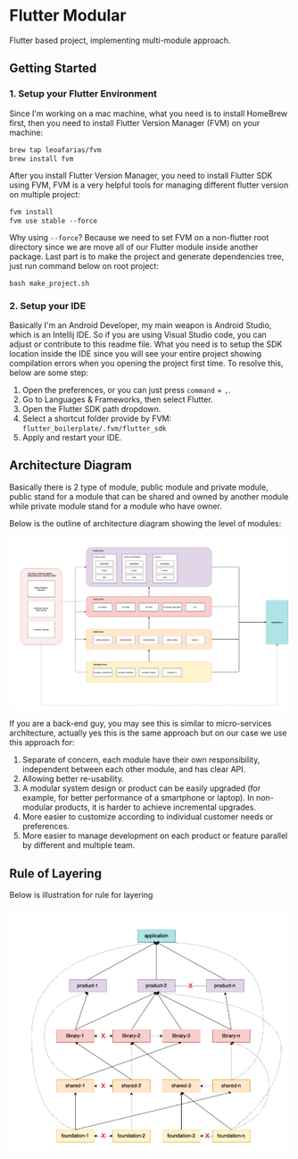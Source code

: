 # Flutter Modular
Flutter based project, implementing multi-module approach. 

## Getting Started

### 1. Setup your Flutter Environment

Since I'm working on a mac machine, what you need is to install HomeBrew first, then you need to install Flutter Version Manager (FVM) on your machine:

```shell script
brew tap leoafarias/fvm
brew install fvm
```
After you install Flutter Version Manager, you need to install Flutter SDK using FVM, FVM is a very helpful tools for managing different flutter version on multiple project:

```shell script
fvm install
fvm use stable --force
```
Why using `--force`? Because we need to set FVM on a non-flutter root directory since we are move all of our Flutter module inside another package.
Last part is to make the project and generate dependencies tree, just run command below on root project:

```
bash make_project.sh
```

### 2. Setup your IDE

Basically I'm an Android Developer, my main weapon is Android Studio, which is an Intellij IDE. So if you are using Visual Studio code, you can adjust or contribute to this readme file.
What you need is to setup the SDK location inside the IDE since you will see your entire project showing compilation errors when you opening the project first time.
To resolve this, below are some step:

1. Open the preferences, or you can just press `command` + `,`.
2. Go to Languages & Frameworks, then select Flutter.
3. Open the Flutter SDK path dropdown.
4. Select a shortcut folder provide by FVM: `flutter_boilerplate/.fvm/flutter_sdk`
5. Apply and restart your IDE.

## Architecture Diagram

Basically there is 2 type of module, public module and private module, public stand for a module that can be shared and owned by another module while private module stand for a module who have owner.

Below is the outline of architecture diagram showing the level of modules:

![Architecture Layering](https://raw.githubusercontent.com/pahlevikun/Flutter-Modular/main/readme/flutter_modular_2.png)

If you are a back-end guy, you may see this is similar to micro-services architecture, actually yes this is the same approach but on our case we use this approach for:

1. Separate of concern, each module have their own responsibility, independent between each other module, and has clear API.
2. Allowing better re-usability.
3. A modular system design or product can be easily upgraded (for example, for better performance of a smartphone or laptop). In non-modular products, it is harder to achieve incremental upgrades.
4. More easier to customize according to individual customer needs or preferences.
5. More easier to manage development on each product or feature parallel by different and multiple team.

## Rule of Layering

Below is illustration for rule for layering

![Rule of Layering](https://raw.githubusercontent.com/pahlevikun/Flutter-Modular/main/readme/flutter_modular_3.png)